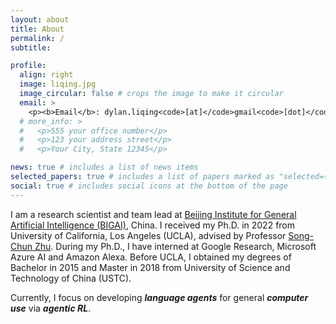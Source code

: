 ```yaml
---
layout: about
title: About
permalink: /
subtitle:

profile:
  align: right
  image: liqing.jpg
  image_circular: false # crops the image to make it circular
  email: >
    <p><b>Email</b>: dylan.liqing<code>[at]</code>gmail<code>[dot]</code>com</p>
  # more_info: >
  #   <p>555 your office number</p>
  #   <p>123 your address street</p>
  #   <p>Your City, State 12345</p>

news: true # includes a list of news items
selected_papers: true # includes a list of papers marked as "selected={true}"
social: true # includes social icons at the bottom of the page
---
```


I am a research scientist and team lead at [Beijing Institute for General Artificial Intelligence (BIGAI)](https://www.bigai.ai), China. I received my Ph.D. in 2022 from University of California, Los Angeles (UCLA), advised by Professor [Song-Chun Zhu](http://www.stat.ucla.edu/~sczhu/). During my Ph.D., I have interned at Google Research, Microsoft Azure AI and Amazon Alexa. Before UCLA, I obtained my degrees of Bachelor in 2015 and Master in 2018 from University of Science and Technology of China (USTC). 

Currently, I focus on developing ***language agents*** for general ***computer use*** via ***agentic RL***.
